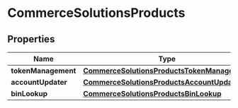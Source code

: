 
# CommerceSolutionsProducts

## Properties
Name | Type | Description | Notes
------------ | ------------- | ------------- | -------------
**tokenManagement** | [**CommerceSolutionsProductsTokenManagement**](CommerceSolutionsProductsTokenManagement.md) |  |  [optional]
**accountUpdater** | [**CommerceSolutionsProductsAccountUpdater**](CommerceSolutionsProductsAccountUpdater.md) |  |  [optional]
**binLookup** | [**CommerceSolutionsProductsBinLookup**](CommerceSolutionsProductsBinLookup.md) |  |  [optional]



